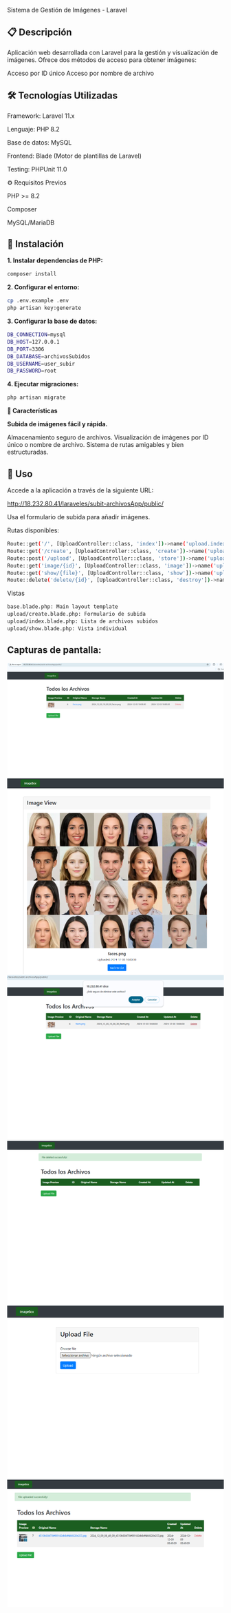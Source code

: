 Sistema de Gestión de Imágenes - Laravel

## 📋 Descripción

Aplicación web desarrollada con Laravel para la gestión y visualización de imágenes. Ofrece dos métodos de acceso para obtener imágenes:

Acceso por ID único
Acceso por nombre de archivo

## 🛠️ Tecnologías Utilizadas

Framework: Laravel 11.x

Lenguaje: PHP 8.2

Base de datos: MySQL

Frontend: Blade (Motor de plantillas de Laravel)

Testing: PHPUnit 11.0

⚙️ Requisitos Previos

PHP >= 8.2

Composer

MySQL/MariaDB


## 🚀 Instalación

**1. Instalar dependencias de PHP:**
```bash
composer install
```
**2. Configurar el entorno:**
```bash
cp .env.example .env
php artisan key:generate
```
**3. Configurar la base de datos:**
```bash
DB_CONNECTION=mysql
DB_HOST=127.0.0.1
DB_PORT=3306
DB_DATABASE=archivosSubidos
DB_USERNAME=user_subir
DB_PASSWORD=root
```
**4. Ejecutar migraciones:**
```bash
php artisan migrate
```
**📝 Características**

**Subida de imágenes fácil y rápida.**

Almacenamiento seguro de archivos.
Visualización de imágenes por ID único o nombre de archivo.
Sistema de rutas amigables y bien estructuradas.

## 🔧 Uso

Accede a la aplicación a través de la siguiente URL:

http://18.232.80.41/laraveles/subit-archivosApp/public/

Usa el formulario de subida para añadir imágenes.

Rutas disponibles:

```bash
Route::get('/', [UploadController::class, 'index'])->name('upload.index');
Route::get('/create', [UploadController::class, 'create'])->name('upload.create');
Route::post('/upload', [UploadController::class, 'store'])->name('upload.store');
Route::get('image/{id}', [UploadController::class, 'image'])->name('upload.image');
Route::get('show/{file}', [UploadController::class, 'show'])->name('upload.show');
Route::delete('delete/{id}', [UploadController::class, 'destroy'])->name('upload.destroy');
```

Vistas
```bash
base.blade.php: Main layout template
upload/create.blade.php: Formulario de subida
upload/index.blade.php: Lista de archivos subidos
upload/show.blade.php: Vista individual
```

## Capturas de pantalla:

<img src="./captura/1.png" alt="Imagen">
<img src="./captura/2.png" alt="Imagen">
<img src="./captura/3.png" alt="Imagen">
<img src="./captura/4.png" alt="Imagen">
<img src="./captura/5.png" alt="Imagen">
<img src="./captura/6.png" alt="Imagen">
